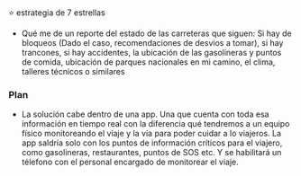 :star: estrategia de 7 estrellas
- Qué me de un reporte del estado de las carreteras que siguen: Si hay de bloqueos (Dado el caso, recomendaciones de desvios a tomar), si hay trancones, si hay accidentes, la ubicación de las gasolineras y puntos de comida, ubicación de parques nacionales en mi camino, el clima, talleres técnicos o similares

### Plan
  - La solución cabe dentro de una app. Una que cuenta con toda esa información en tiempo real con la diferencia qué tendremos a un equipo físico monitoreando el viaje y la vía para poder cuidar a lo viajeros.
  La app saldría solo con los puntos de información críticos para el viajero, como gasolineras, restaurantes, puntos de SOS etc. Y se habilitará un télefono con el personal encargado de monitorear el viaje.